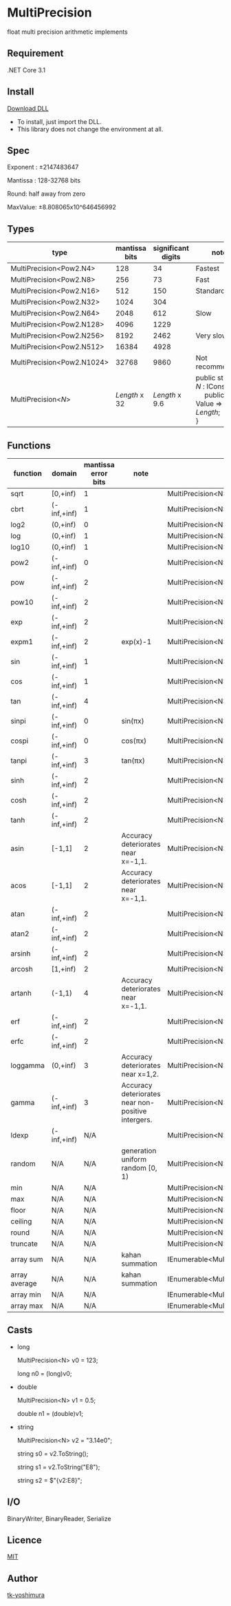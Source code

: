 # MultiPrecision
 float multi precision arithmetic implements

## Requirement
.NET Core 3.1

## Install

[Download DLL](https://github.com/tk-yoshimura/MultiPrecision/releases) 

- To install, just import the DLL.
- This library does not change the environment at all.

## Spec

Exponent : &plusmn;2147483647

Mantissa : 128-32768 bits

Round: half away from zero

MaxValue: &plusmn;8.808065x10^646456992

## Types

|type|mantissa bits|significant digits|note|
|----|----|----|----|
|MultiPrecision&lt;Pow2.N4&gt;|128|34|Fastest|
|MultiPrecision&lt;Pow2.N8&gt;|256|73|Fast|
|MultiPrecision&lt;Pow2.N16&gt;|512|150|Standard|
|MultiPrecision&lt;Pow2.N32&gt;|1024|304||
|MultiPrecision&lt;Pow2.N64&gt;|2048|612|Slow|
|MultiPrecision&lt;Pow2.N128&gt;|4096|1229||
|MultiPrecision&lt;Pow2.N256&gt;|8192|2462|Very slow|
|MultiPrecision&lt;Pow2.N512&gt;|16384|4928||
|MultiPrecision&lt;Pow2.N1024&gt;|32768|9860|Not recommended|
|MultiPrecision&lt;*N*&gt;|*Length* x 32|*Length* x 9.6| public struct *N* &#x3A; IConstant &#x7B; <br/>&emsp; public int Value &#x3D;&#x3E; *Length*&#x3B; <br/> &#x7D; |

## Functions

|function|domain|mantissa error bits|note|usage|
|----|----|----|----|----|
|sqrt|&#91;0,+inf&#41;|1||MultiPrecision&lt;N&gt;.Sqrt(x)|
|cbrt|&#40;-inf,+inf&#41;|1||MultiPrecision&lt;N&gt;.Cbrt(x)|
|log2|&#40;0,+inf&#41;|0||MultiPrecision&lt;N&gt;.Log2(x)|
|log|&#40;0,+inf&#41;|1||MultiPrecision&lt;N&gt;.Log(x)|
|log10|&#40;0,+inf&#41;|1||MultiPrecision&lt;N&gt;.Log10(x)|
|pow2|&#40;-inf,+inf&#41;|0||MultiPrecision&lt;N&gt;.Pow2(x)|
|pow|&#40;-inf,+inf&#41;|2||MultiPrecision&lt;N&gt;.Pow(x, y)|
|pow10|&#40;-inf,+inf&#41;|2||MultiPrecision&lt;N&gt;.Pow10(x)|
|exp|&#40;-inf,+inf&#41;|2||MultiPrecision&lt;N&gt;.Exp(x)|
|expm1|&#40;-inf,+inf&#41;|2|exp(x)-1|MultiPrecision&lt;N&gt;.Expm1(x)|
|sin|&#40;-inf,+inf&#41;|1||MultiPrecision&lt;N&gt;.Sin(x)|
|cos|&#40;-inf,+inf&#41;|1||MultiPrecision&lt;N&gt;.Cos(x)|
|tan|&#40;-inf,+inf&#41;|4||MultiPrecision&lt;N&gt;.Tan(x)|
|sinpi|&#40;-inf,+inf&#41;|0| sin(&pi;x) |MultiPrecision&lt;N&gt;.SinPI(x)|
|cospi|&#40;-inf,+inf&#41;|0| cos(&pi;x) |MultiPrecision&lt;N&gt;.CosPI(x)|
|tanpi|&#40;-inf,+inf&#41;|3| tan(&pi;x) |MultiPrecision&lt;N&gt;.TanPI(x)|
|sinh|&#40;-inf,+inf&#41;|2||MultiPrecision&lt;N&gt;.Sinh(x)|
|cosh|&#40;-inf,+inf&#41;|2||MultiPrecision&lt;N&gt;.Cosh(x)|
|tanh|&#40;-inf,+inf&#41;|2||MultiPrecision&lt;N&gt;.Tanh(x)|
|asin|&#91;-1,1&#93;|2|Accuracy deteriorates near x=-1,1.|MultiPrecision&lt;N&gt;.Asin(x)|
|acos|&#91;-1,1&#93;|2|Accuracy deteriorates near x=-1,1.|MultiPrecision&lt;N&gt;.Acos(x)|
|atan|&#40;-inf,+inf&#41;|2||MultiPrecision&lt;N&gt;.Atan(x)|
|atan2|&#40;-inf,+inf&#41;|2||MultiPrecision&lt;N&gt;.Atan2(y, x)|
|arsinh|&#40;-inf,+inf&#41;|2||MultiPrecision&lt;N&gt;.Arsinh(x)|
|arcosh|&#91;1,+inf&#41;|2||MultiPrecision&lt;N&gt;.Arcosh(x)|
|artanh|&#40;-1,1&#41;|4|Accuracy deteriorates near x=-1,1.|MultiPrecision&lt;N&gt;.Artanh(x)|
|erf|&#40;-inf,+inf&#41;|2||MultiPrecision&lt;N&gt;.Erf(x)|
|erfc|&#40;-inf,+inf&#41;|2||MultiPrecision&lt;N&gt;.Erfc(x)|
|loggamma|&#40;0,+inf&#41;|3|Accuracy deteriorates near x=1,2.|MultiPrecision&lt;N&gt;.LogGamma(x)|
|gamma|&#40;-inf,+inf&#41;|3|Accuracy deteriorates near non-positive intergers.|MultiPrecision&lt;N&gt;.Gamma(x)|
|ldexp|&#40;-inf,+inf&#41;|N/A||MultiPrecision&lt;N&gt;.Ldexp(x, y)|
|random|N/A|N/A|generation uniform random &#91;0, 1&#41;|MultiPrecision&lt;N&gt;.Random(random)|
|min|N/A|N/A||MultiPrecision&lt;N&gt;.Min(x, y)|
|max|N/A|N/A||MultiPrecision&lt;N&gt;.Max(x, y)|
|floor|N/A|N/A||MultiPrecision&lt;N&gt;.Floor(x)|
|ceiling|N/A|N/A||MultiPrecision&lt;N&gt;.Ceiling(x)|
|round|N/A|N/A||MultiPrecision&lt;N&gt;.Round(x)|
|truncate|N/A|N/A||MultiPrecision&lt;N&gt;.Truncate(x)|
|array sum|N/A|N/A|kahan summation|IEnumerable&lt;MultiPrecision&lt;N&gt;&gt;.Sum()|
|array average|N/A|N/A|kahan summation|IEnumerable&lt;MultiPrecision&lt;N&gt;&gt;.Average()|
|array min|N/A|N/A||IEnumerable&lt;MultiPrecision&lt;N&gt;&gt;.Min()|
|array max|N/A|N/A||IEnumerable&lt;MultiPrecision&lt;N&gt;&gt;.Max()|

## Casts

- long

  MultiPrecision&lt;N&gt; v0 = 123;

  long n0 = (long)v0;

- double

  MultiPrecision&lt;N&gt; v1 = 0.5;

  double n1 = (double)v1;

- string

  MultiPrecision&lt;N&gt; v2 = "3.14e0";

  string s0 = v2.ToString();

  string s1 = v2.ToString("E8");

  string s2 = $"{v2:E8}";

## I/O

BinaryWriter, BinaryReader, Serialize

## Licence
[MIT](https://github.com/tk-yoshimura/MultiPrecision/blob/master/LICENSE)

## Author

[tk-yoshimura](https://github.com/tk-yoshimura)
